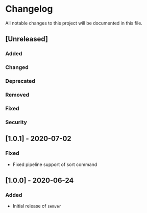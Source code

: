 <!-- SPDX-License-Identifier: MIT -->
# Changelog

All notable changes to this project will be documented in this file.

## [Unreleased]

### Added

### Changed

### Deprecated

### Removed

### Fixed

### Security

## [1.0.1] - 2020-07-02

### Fixed

* Fixed pipeline support of sort command

## [1.0.0] - 2020-06-24

### Added

* Initial release of `semver`
